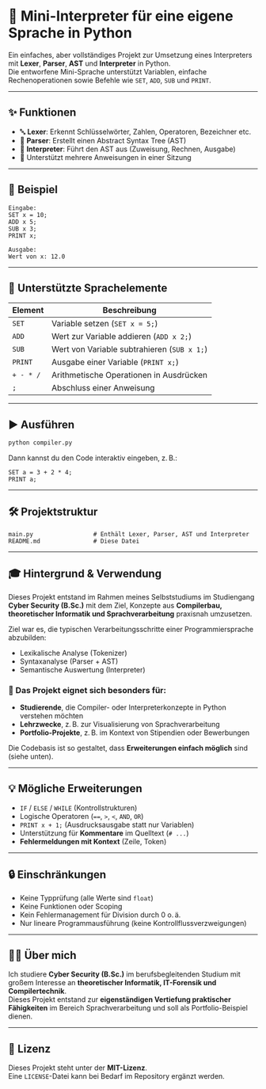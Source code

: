 # 🧠 Mini-Interpreter für eine eigene Sprache in Python

Ein einfaches, aber vollständiges Projekt zur Umsetzung eines Interpreters mit **Lexer**, **Parser**, **AST** und **Interpreter** in Python.  
Die entworfene Mini-Sprache unterstützt Variablen, einfache Rechenoperationen sowie Befehle wie `SET`, `ADD`, `SUB` und `PRINT`.

---

## ✨ Funktionen

- 🔤 **Lexer**: Erkennt Schlüsselwörter, Zahlen, Operatoren, Bezeichner etc.  
- 🌳 **Parser**: Erstellt einen Abstract Syntax Tree (AST)  
- 🧮 **Interpreter**: Führt den AST aus (Zuweisung, Rechnen, Ausgabe)  
- 🧾 Unterstützt mehrere Anweisungen in einer Sitzung  

---

## 🚀 Beispiel

```
Eingabe:
SET x = 10;
ADD x 5;
SUB x 3;
PRINT x;

Ausgabe:
Wert von x: 12.0
```

---

## 📄 Unterstützte Sprachelemente

| Element     | Beschreibung                                     |
|-------------|--------------------------------------------------|
| `SET`       | Variable setzen (`SET x = 5;`)                  |
| `ADD`       | Wert zur Variable addieren (`ADD x 2;`)         |
| `SUB`       | Wert von Variable subtrahieren (`SUB x 1;`)     |
| `PRINT`     | Ausgabe einer Variable (`PRINT x;`)             |
| `+ - * /`   | Arithmetische Operationen in Ausdrücken         |
| `;`         | Abschluss einer Anweisung                       |

---

## ▶️ Ausführen

```bash
python compiler.py
```

Dann kannst du den Code interaktiv eingeben, z. B.:

```
SET a = 3 + 2 * 4;
PRINT a;
```

---

## 🛠 Projektstruktur

```
main.py                 # Enthält Lexer, Parser, AST und Interpreter  
README.md               # Diese Datei  
```

---

## 🎓 Hintergrund & Verwendung

Dieses Projekt entstand im Rahmen meines Selbststudiums im Studiengang **Cyber Security (B.Sc.)** mit dem Ziel, Konzepte aus **Compilerbau, theoretischer Informatik und Sprachverarbeitung** praxisnah umzusetzen.

Ziel war es, die typischen Verarbeitungsschritte einer Programmiersprache abzubilden:

- Lexikalische Analyse (Tokenizer)
- Syntaxanalyse (Parser + AST)
- Semantische Auswertung (Interpreter)

### 📌 Das Projekt eignet sich besonders für:

- **Studierende**, die Compiler- oder Interpreterkonzepte in Python verstehen möchten  
- **Lehrzwecke**, z. B. zur Visualisierung von Sprachverarbeitung  
- **Portfolio-Projekte**, z. B. im Kontext von Stipendien oder Bewerbungen

Die Codebasis ist so gestaltet, dass **Erweiterungen einfach möglich** sind (siehe unten).

---

## 💡 Mögliche Erweiterungen

- `IF` / `ELSE` / `WHILE` (Kontrollstrukturen)  
- Logische Operatoren (`==`, `>`, `<`, `AND`, `OR`)  
- `PRINT x + 1;` (Ausdrucksausgabe statt nur Variablen)  
- Unterstützung für **Kommentare** im Quelltext (`# ...`)  
- **Fehlermeldungen mit Kontext** (Zeile, Token)  

---

## 🔒 Einschränkungen

- Keine Typprüfung (alle Werte sind `float`)  
- Keine Funktionen oder Scoping  
- Kein Fehlermanagement für Division durch 0 o. ä.  
- Nur lineare Programmausführung (keine Kontrollflussverzweigungen)  

---

## 🧑‍💻 Über mich

Ich studiere **Cyber Security (B.Sc.)** im berufsbegleitenden Studium mit großem Interesse an **theoretischer Informatik, IT-Forensik und Compilertechnik**.  
Dieses Projekt entstand zur **eigenständigen Vertiefung praktischer Fähigkeiten** im Bereich Sprachverarbeitung und soll als Portfolio-Beispiel dienen.

---

## 📄 Lizenz

Dieses Projekt steht unter der **MIT-Lizenz**.  
Eine `LICENSE`-Datei kann bei Bedarf im Repository ergänzt werden.
